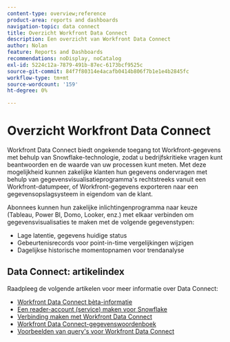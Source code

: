 ```yaml
---
content-type: overview;reference
product-area: reports and dashboards
navigation-topic: data connect
title: Overzicht Workfront Data Connect
description: Een overzicht van Workfront Data Connect
author: Nolan
feature: Reports and Dashboards
recommendations: noDisplay, noCatalog
exl-id: 5224c12a-7879-491b-87ec-6173bcf9525c
source-git-commit: 84f7f80314e4acafb0414b806f7b1e1e4b2845fc
workflow-type: tm+mt
source-wordcount: '159'
ht-degree: 0%

---
```


# Overzicht Workfront Data Connect

Workfront Data Connect biedt ongekende toegang tot Workfront-gegevens met behulp van Snowflake-technologie, zodat u bedrijfskritieke vragen kunt beantwoorden en de waarde van uw processen kunt meten. Met deze mogelijkheid kunnen zakelijke klanten hun gegevens ondervragen met behulp van gegevensvisualisatieprogramma&#39;s rechtstreeks vanuit een Workfront-datumpeer, of Workfront-gegevens exporteren naar een gegevensopslagsysteem in eigendom van de klant.

Abonnees kunnen hun zakelijke inlichtingenprogramma naar keuze (Tableau, Power BI, Domo, Looker, enz.) met elkaar verbinden om gegevensvisualisaties te maken met de volgende gegevenstypen:

* Lage latentie, gegevens huidige status
* Gebeurtenisrecords voor point-in-time vergelijkingen wijzigen
* Dagelijkse historische momentopnamen voor trendanalyse

## Data Connect: artikelindex

Raadpleeg de volgende artikelen voor meer informatie over Data Connect:

* [Workfront Data Connect bèta-informatie](/help/quicksilver/product-announcements/betas/data-lake-beta/data-lake-beta-information.md)
* [Een reader-account (service) maken voor Snowflake](/help/quicksilver/reports-and-dashboards/data-lake/create-a-reader-account.md)
* [Verbinding maken met Workfront Data Connect](/help/quicksilver/reports-and-dashboards/data-lake/share-data-externally.md)
* [Workfront Data Connect-gegevenswoordenboek](/help/quicksilver/reports-and-dashboards/data-lake/data-dictionary.md)
* [Voorbeelden van query&#39;s voor Workfront Data Connect](/help/quicksilver/reports-and-dashboards/data-lake/basic-query-examples.md)
